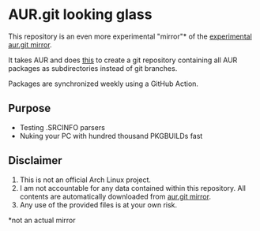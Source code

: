 # AUR.git looking glass

This repository is an even more experimental "mirror"* of the [experimental aur.git mirror](https://github.com/archlinux/aur).

It takes AUR and does [this](https://www.youtube.com/watch?v=NljxtaJv-68)
to create a git repository containing all AUR packages as subdirectories instead of git branches.

Packages are synchronized weekly using a GitHub Action.

## Purpose

- Testing .SRCINFO parsers
- Nuking your PC with hundred thousand PKGBUILDs fast

## Disclaimer

1. This is not an official Arch Linux project.
2. I am not accountable for any data contained within this repository. 
   All contents are automatically downloaded from [aur.git mirror](https://github.com/archlinux/aur).
3. Any use of the provided files is at your own risk.

*not an actual mirror
